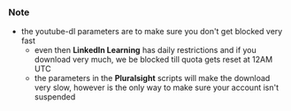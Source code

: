 ### Note

- the youtube-dl parameters are to make sure you don't get blocked very fast
    - even then **LinkedIn Learning** has daily restrictions and if you download very much, we be blocked till quota gets reset at 12AM UTC
    - the parameters in the **Pluralsight** scripts will make the download very slow, however is the only way to make sure your account isn't suspended
